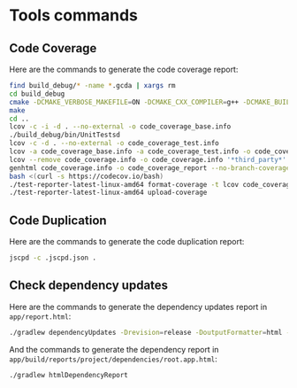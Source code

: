 # Tools commands

## Code Coverage
Here are the commands to generate the code coverage report:
```bash
find build_debug/* -name *.gcda | xargs rm
cd build_debug
cmake -DCMAKE_VERBOSE_MAKEFILE=ON -DCMAKE_CXX_COMPILER=g++ -DCMAKE_BUILD_TYPE=Debug ../app/
make
cd ..
lcov -c -i -d . --no-external -o code_coverage_base.info
./build_debug/bin/UnitTestsd
lcov -c -d . --no-external -o code_coverage_test.info
lcov -a code_coverage_base.info -a code_coverage_test.info -o code_coverage.info
lcov --remove code_coverage.info -o code_coverage.info '*third_party*' '*build*'
genhtml code_coverage.info -o code_coverage_report --no-branch-coverage -t MobileRT_code_coverage
bash <(curl -s https://codecov.io/bash)
./test-reporter-latest-linux-amd64 format-coverage -t lcov code_coverage.info
./test-reporter-latest-linux-amd64 upload-coverage
```

## Code Duplication
Here are the commands to generate the code duplication report:
```bash
jscpd -c .jscpd.json .
```

## Check dependency updates
Here are the commands to generate the dependency updates report in `app/report.html`:
```bash
./gradlew dependencyUpdates -Drevision=release -DoutputFormatter=html -DoutputDir=.
```
And the commands to generate the dependency report in `app/build/reports/project/dependencies/root.app.html`:
```bash
./gradlew htmlDependencyReport
```

